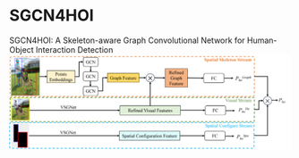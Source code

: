 # SGCN4HOI
SGCN4HOI: A Skeleton-aware Graph Convolutional Network for Human-Object Interaction Detection
![Image text](https://github.com/zhumanli/SGCN4HOI/blob/main/framework.png)
